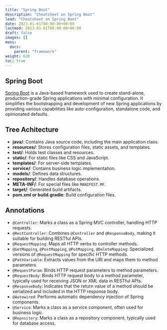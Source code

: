 ```yaml
---
title: "Spring Boot"
description: "Cheatsheet on Spring Boot"
lead: "Cheatsheet on Spring Boot"
date: 2023-01-01T00:00:00+00:00
lastmod: 2023-01-01T00:00:00+00:00
draft: false
images: []
menu:
  docs:
    parent: "framework"
weight: 620
toc: true
---
```


## Spring Boot

[Spring Boot](https://spring.io/) is a Java-based framework used to create stand-alone, production-grade Spring applications with minimal configuration. It simplifies the bootstrapping and development of new Spring applications by providing various capabilities like auto-configuration, standalone code, and opinionated defaults.

## Tree Achitecture

- **java/**: Contains Java source code, including the main application class.
- **resources/**: Stores configuration files, static assets, and templates.
- **test/**: Holds test classes and resources.
- **static/**: For static files like CSS and JavaScript.
- **templates/**: For server-side templates.
- **service/**: Contains business logic implementation.
- **models/**: Defines data structures.
- **repository/**: Handles database operations.
- **META-INF/**: For special files like `MANIFEST.MF`.
- **target/**: Generated build artifacts.
- **pom.xml or build.gradle**: Build configuration files.

## Annotations

- `@Controller`: Marks a class as a Spring MVC controller, handling HTTP requests.
- `@RestController`: Combines `@Controller` and `@ResponseBody`, making it suitable for building RESTful APIs.
- `@RequestMapping`: Maps all HTTP verbs to controller methods.
- `@GetMapping`, `@PostMapping`, `@PutMapping`, `@DeleteMapping`: Specialized versions of `@RequestMapping` for specific HTTP methods.
- `@PathVariable`: Extracts values from the URI and maps them to method parameters.
- `@RequestParam`: Binds HTTP request parameters to method parameters.
- `@RequestBody`: Binds HTTP request body to a method parameter, typically used for receiving JSON or XML data in RESTful APIs.
- `@ResponseBody`: Indicates that the return value of a method should be serialized and included in the HTTP response body.
- `@Autowired`: Performs automatic dependency injection of Spring components.
- `@Service`: Marks a class as a service component, often used for business logic.
- `@Repository`: Marks a class as a repository component, typically used for database access.
